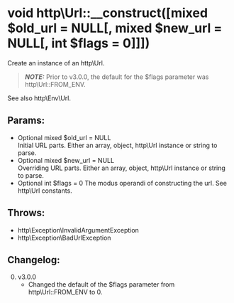 # void http\Url::__construct([mixed $old_url = NULL[, mixed $new_url = NULL[, int $flags = 0]]])

Create an instance of an http\Url.

> ***NOTE:***
> Prior to v3.0.0, the default for the $flags parameter was http\Url::FROM_ENV.

See also http\Env\Url.

## Params:

* Optional mixed $old_url = NULL  
  Initial URL parts. Either an array, object, http\Url instance or string to parse.
* Optional mixed $new_url = NULL  
  Overriding URL parts. Either an array, object, http\Url instance or string to parse.
* Optional int $flags = 0
  The modus operandi of constructing the url. See http\Url constants.

## Throws:

* http\Exception\InvalidArgumentException
* http\Exception\BadUrlException

## Changelog:

0. v3.0.0
	* Changed the default of the $flags parameter from http\Url::FROM_ENV to 0.
